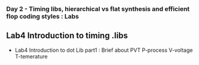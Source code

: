 ### Day 2 - Timing libs, hierarchical vs flat synthesis and efficient flop coding styles : Labs


## Lab4 Introduction to timing .libs

- Lab4 Introduction to dot Lib part1 : Brief about PVT  P-process V-voltage T-temerature 
